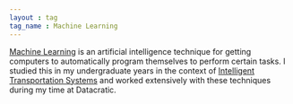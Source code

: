 ```yaml
---
layout : tag
tag_name : Machine Learning
---
```


[Machine Learning](https://en.wikipedia.org/wiki/Machine_learning) is an artificial intelligence technique for getting computers to automatically program themselves to perform certain tasks. I studied this in my undergraduate years in the context of [Intelligent Transportation Systems](https://en.wikipedia.org/wiki/Intelligent_transportation_system) and worked extensively with these techniques during my time at Datacratic.
